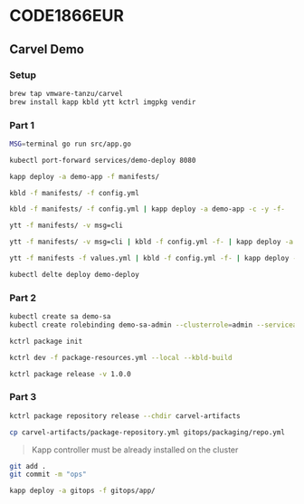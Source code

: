 # CODE1866EUR

## Carvel Demo

### Setup

```sh
brew tap vmware-tanzu/carvel
brew install kapp kbld ytt kctrl imgpkg vendir
```

### Part 1

```sh
MSG=terminal go run src/app.go

kubectl port-forward services/demo-deploy 8080

kapp deploy -a demo-app -f manifests/

kbld -f manifests/ -f config.yml

kbld -f manifests/ -f config.yml | kapp deploy -a demo-app -c -y -f-

ytt -f manifests/ -v msg=cli

ytt -f manifests/ -v msg=cli | kbld -f config.yml -f- | kapp deploy -a demo-app -c -y -f-

ytt -f manifests -f values.yml | kbld -f config.yml -f- | kapp deploy -a demo-app -c -y -f-

kubectl delte deploy demo-deploy
```

### Part 2

```sh
kubectl create sa demo-sa
kubectl create rolebinding demo-sa-admin --clusterrole=admin --serviceaccount=default:demo-sa
```

```sh
kctrl package init

kctrl dev -f package-resources.yml --local --kbld-build

kctrl package release -v 1.0.0
```

### Part 3

```sh
kctrl package repository release --chdir carvel-artifacts

cp carvel-artifacts/package-repository.yml gitops/packaging/repo.yml
```

> Kapp controller must be already installed on the cluster

```sh
git add .
git commit -m "ops"
```

```sh
kapp deploy -a gitops -f gitops/app/
```
